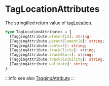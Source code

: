 # TagLocationAttributes

The stringified return value of [tagLocation](/tracking/browser/api-reference/locationTaggers/tagLocation.md).

```typescript
type TagLocationAttributes = {
  [TaggingAttribute.elementId]: string;
  [TaggingAttribute.parentElementId]: string;
  [TaggingAttribute.context]: string;
  [TaggingAttribute.trackClicks]: string;
  [TaggingAttribute.trackBlurs]: string;
  [TaggingAttribute.trackVisibility]: string;
  [TaggingAttribute.validate]: string;
}
```

:::info see also
[TaggingAttribute](/tracking/browser/api-reference/definitions/TaggingAttribute.md)
:::
